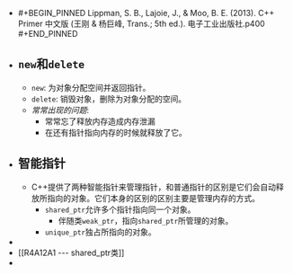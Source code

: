 - #+BEGIN_PINNED
  Lippman, S. B., Lajoie, J., & Moo, B. E. (2013). C++ Primer 中文版 (王刚 & 杨巨峰, Trans.; 5th ed.). 电子工业出版社.p400
  #+END_PINNED
- ## `new`和`delete`
	- `new`: 为对象分配空间并返回指针。
	- `delete`: 销毁对象，删除为对象分配的空间。
	- *常常出现的问题*:
		- 常常忘了释放内存造成内存泄漏
		- 在还有指针指向内存的时候就释放了它。
- ## 智能指针
	- C++提供了两种智能指针来管理指针，和普通指针的区别是它们会自动释放所指向的对象。它们本身的区别的区别主要是管理内存的方式。
		- `shared_ptr`允许多个指针指向同一个对象。
			- 伴随类`weak_ptr`，指向`shared_ptr`所管理的对象。
		- `unique_ptr`独占所指向的对象。
-
- [[R4A12A1 --- shared_ptr类]]
-